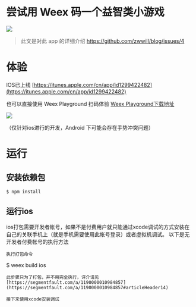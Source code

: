 # 尝试用 Weex 码一个益智类小游戏

![](http://upload-images.jianshu.io/upload_images/1494908-c22761b059d5d35f?imageMogr2/auto-orient/strip%7CimageView2/2/w/1240)

> 此文是对此 app 的详细介绍 https://github.com/zwwill/blog/issues/4

# 体验

IOS已上线 [https://itunes.apple.com/cn/app/id1299422482](https://itunes.apple.com/cn/app/id1299422482)

也可以直接使用 Weex Playground 扫码体验 [Weex Playground下载地址](http://weex.apache.org/cn/playground.html)

![](https://github.com/zwwill/just-do-8/raw/master/QR4WeexPG.png)

（仅针对ios进行的开发，Android 下可能会存在手势冲突问题）

# 运行
## 安装依赖包

```
$ npm install
```

## 运行ios

ios打包需要开发者帐号，如果不是付费用户就只能通过xcode调试的方式安装在自己的关联手机上（就是手机需要使用此帐号登录）或者虚拟机调试。
以下是无开发者付费帐号的执行方法

```
执行打包命令
```
$ weex build ios
```
此步骤只为了打包，并不用完全执行，详介请见[https://segmentfault.com/a/1190000010984857](https://segmentfault.com/a/1190000010984857#articleHeader14)

接下来使用xcode安装调试

